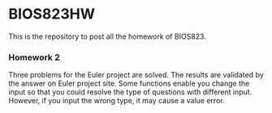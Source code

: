 # BIOS823HW
This is the repository to post all the homework of BIOS823.



### Homework 2

Three problems for the Euler project are solved. The results are validated by the answer on Euler project site. Some functions enable you change the input so that you could resolve the type of questions with different input. However, if you input the wrong type, it may cause a value error.